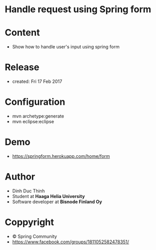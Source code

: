 
# Handle request using Spring form 
# Content 
- Show how to handle user's input using spring form

# Release 
- created: Fri 17 Feb 2017 

# Configuration 
- mvn archetype:generate
- mvn eclipse:eclipse

# Demo
- https://springform.herokuapp.com/home/form

# Author
- Dinh Duc Thinh
- Student at <b>Haaga Helia University</b>
- Software developer at <b>Bisnode Finland Oy</b>

# Coppyright 
- © Spring Community 
- https://www.facebook.com/groups/1811052582478351/
